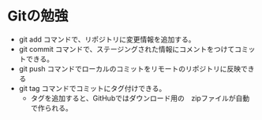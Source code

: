 # Gitの勉強
- git add コマンドで、リポジトリに変更情報を追加する。
- git commit コマンドで、ステージングされた情報にコメントをつけてコミットできる。
- git push コマンドでローカルのコミットをリモートのリポジトリに反映できる
- git tag コマンドでコミットにタグ付けできる。
	- タグを追加すると、GitHubではダウンロード用の　zipファイルが自動で作られる。
